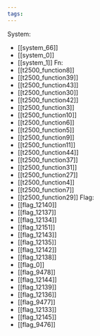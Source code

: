 ```yaml
---
tags:
---
```

System:
- [[system_66]]
- [[system_0]]
- [[system_1]]
Fn:
- [[t2500_function8]]
- [[t2500_function39]]
- [[t2500_function43]]
- [[t2500_function30]]
- [[t2500_function42]]
- [[t2500_function3]]
- [[t2500_function10]]
- [[t2500_function6]]
- [[t2500_function5]]
- [[t2500_function9]]
- [[t2500_function11]]
- [[t2500_function44]]
- [[t2500_function37]]
- [[t2500_function31]]
- [[t2500_function27]]
- [[t2500_function4]]
- [[t2500_function7]]
- [[t2500_function29]]
Flag:
- [[flag_12140]]
- [[flag_12137]]
- [[flag_12134]]
- [[flag_12151]]
- [[flag_12143]]
- [[flag_12135]]
- [[flag_12142]]
- [[flag_12138]]
- [[flag_0]]
- [[flag_9478]]
- [[flag_12144]]
- [[flag_12139]]
- [[flag_12136]]
- [[flag_9477]]
- [[flag_12133]]
- [[flag_12145]]
- [[flag_9476]]
